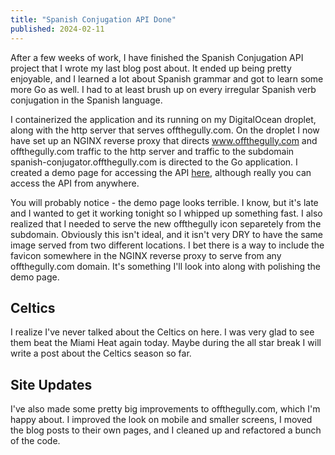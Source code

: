 ```yaml
---
title: "Spanish Conjugation API Done"
published: 2024-02-11
---
```

After a few weeks of work, I have finished the Spanish Conjugation API project that I wrote my last blog post about. It ended up being pretty enjoyable, and I learned a lot about Spanish grammar and got to learn some more Go as well. I had to at least brush up on every irregular Spanish verb conjugation in the Spanish language. 

I containerized the application and its running on my DigitalOcean droplet, along with the http server that serves offthegully.com. On the droplet I now have set up an NGINX reverse proxy that directs www.offthegully.com and offthegully.com traffic to the http server and traffic to the subdomain spanish-conjugator.offthegully.com is directed to the Go application. I created a demo page for accessing the API [here](https://spanish-conjugator.offthegully.com), although really you can access the API from anywhere.

You will probably notice - the demo page looks terrible. I know, but it's late and I wanted to get it working tonight so I whipped up something fast. I also realized that I needed to serve the new offthegully icon separetely from the subdomain. Obviously this isn't ideal, and it isn't very DRY to have the same image served from two different locations. I bet there is a way to include the favicon somewhere in the NGINX reverse proxy to serve from any offthegully.com domain. It's something I'll look into along with polishing the demo page.

## Celtics

I realize I've never talked about the Celtics on here. I was very glad to see them beat the Miami Heat again today. Maybe during the all star break I will write a post about the Celtics season so far.

## Site Updates

I've also made some pretty big improvements to offthegully.com, which I'm happy about. I improved the look on mobile and smaller screens, I moved the blog posts to their own pages, and I cleaned up and refactored a bunch of the code.

